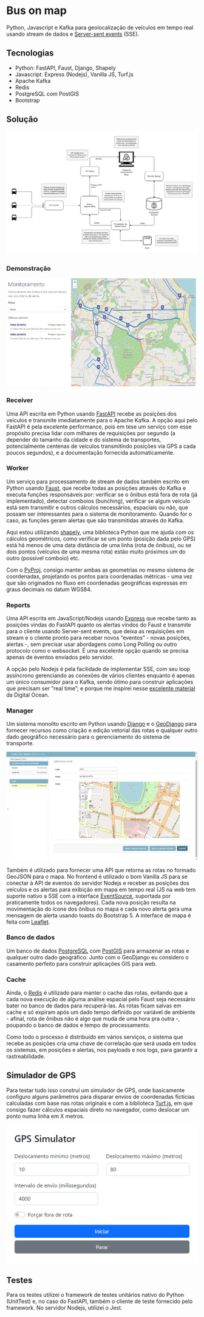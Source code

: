 # Bus on map

Python, Javascript e Kafka para geolocalização de veículos em tempo real usando stream de dados e [Server-sent events](https://developer.mozilla.org/en-US/docs/Web/API/Server-sent_events) (SSE).

## Tecnologias

- Python: FastAPI, Faust, Django, Shapely
- Javascript: Express (Nodejs), Vanilla JS, Turf.js
- Apache Kafka
- Redis
- PostgreSQL com PostGIS
- Bootstrap

## Solução

![Bus on map architecture](docs/image/architecture.png)

### Demonstração

![Demonstration](docs/image/alert-demonstration.gif)

### Receiver

Uma API escrita em Python usando [FastAPI](https://fastapi.tiangolo.com/) recebe as posições dos veículos e transmite imediatamente para o Apache Kafka. A opção aqui pelo FastAPI é pela excelente performance, pois em tese um serviço com esse propósito precisa lidar com milhares de requisições por segundo (a depender do tamanho da cidade e do sistema de transportes, potencialmente centenas de veículos transmitindo posições via GPS a cada poucos segundos), e a documentação fornecida automaticamente.

### Worker

Um serviço para processamento de stream de dados também escrito em Python usando [Faust](https://github.com/robinhood/faust), que recebe todas as posições através do Kafka e executa funções responsáveis por: verificar se o ônibus está fora de rota (já implementado), detectar comboios (bunching), verificar se algum veículo está sem transmitir e outros cálculos necessários, espaciais ou não, que possam ser interessantes para o sistema de monitoramento. Quando for o caso, as funções geram alertas que são transmitidas através do Kafka. 

Aqui estou utilizando [shapely](https://shapely.readthedocs.io/en/stable/manual.html), uma biblioteca Python que me ajuda com os cálculos geométricos, como verificar se um ponto (posição dada pelo GPS) está há menos de uma data distância de uma linha (rota de ônibus), ou se dois pontos (veículos de uma mesma rota) estão muito próximos um do outro (possível comboio) etc. 

Com o [PyProj](https://pyproj4.github.io/pyproj/stable/), consigo manter ambas as geometrias no mesmo sistema de coordenadas, projetando os pontos para coordenadas métricas - uma vez que são originados no fluxo em coordenadas geográficas expressas em graus decimais no datum WGS84.

### Reports

Uma API escrita em JavaScript/Nodejs usando [Express](https://expressjs.com/) que recebe tanto as posições vindas do FastAPI quanto os alertas vindos do Faust e transmite para o cliente usando Server-sent events, que deixa as requisições em stream e o cliente pronto para receber novos “eventos” - novas posições, alertas -, sem precisar usar abordagens como Long Polling ou outro protocolo como o websocket. É uma excelente opção quando se precisa apenas de eventos enviados pelo servidor. 

A opção pelo Nodejs é pela facilidade de implementar SSE, com seu loop assíncrono gerenciando as conexões de vários clientes enquanto é apenas um único consumidor para o Kafka, sendo ótimo para construir aplicações que precisam ser “real time”; e porque me inspirei nesse [excelente material](https://www.digitalocean.com/community/tutorials/nodejs-server-sent-events-build-realtime-app) da Digital Ocean.

### Manager

Um sistema monolito escrito em Python usando [Django](https://www.djangoproject.com/) e o [GeoDjango](https://docs.djangoproject.com/en/4.0/ref/contrib/gis/) para fornecer recursos como criação e edição vetorial das rotas e qualquer outro dado geográfico necessário para o gerenciamento do sistema de transporte. 

![Demonstration](docs/image/draw-route-demonstration.gif)

Também é utilizado para fornecer uma API que retorna as rotas no formado GeoJSON para o mapa. No frontend é utilizado o bom Vanilla JS para se conectar à API de eventos do servidor Nodejs e receber as posições dos veículos e os alertas para exibição em mapa em tempo real (JS na web tem suporte nativo a SSE com a interface [EventSource](https://developer.mozilla.org/en-US/docs/Web/API/EventSource), suportada por praticamente todos os navegadores). Cada nova posição resulta na movimentação do ícone dos ônibus no mapa e cada novo alerta gera uma mensagem de alerta usando toasts do Bootstrap 5. A interface de mapa é feita com [Leaflet](https://leafletjs.com/).

### Banco de dados

Um banco de dados [PostgreSQL](https://www.postgresql.org/) com [PostGIS](https://postgis.net/) para armazenar as rotas e qualquer outro dado geográfico. Junto com o GeoDjango eu considero o casamento perfeito para construir aplicações GIS para web.

### Cache

Ainda, o [Redis](https://redis.io/) é utilizado para manter o cache das rotas, evitando que a cada nova execução de alguma análise espacial pelo Faust seja necessário bater no banco de dados para recuperá-las. As rotas ficam salvas em cache e só expiram após um dado tempo definido por variável de ambiente - afinal, rota de ônibus não é algo que muda de uma hora pra outra -, poupando o banco de dados e tempo de processamento.

Como todo o processo é distribuído em vários serviços, o sistema que recebe as posições cria uma chave de correlação que será usada em todos os sistemas, em posições e alertas, nos payloads e nos logs, para garantir a rastreabilidade.

## Simulador de GPS

Para testar tudo isso construí um simulador de GPS, onde basicamente configuro alguns parâmetros para disparar envios de coordenadas fictícias calculadas com base nas rotas originais e com a biblioteca [Turf.js](https://turfjs.org/), em que consigo fazer cálculos espaciais direto no navegador, como deslocar um ponto numa linha em X metros.

![GPS simulator](docs/image/gps-simulator.png)

## Testes

Para os testes utilizei o framework de testes unitários nativo do Python (UnitTest) e, no caso do FastAPI, também o cliente de teste fornecido pelo framework. No servidor Nodejs, utilizei o Jest.